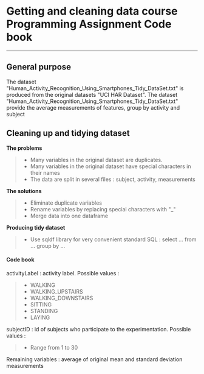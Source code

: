 Getting and cleaning data course Programming Assignment Code book
===================

----------


General purpose
-------------

The dataset "Human_Activity_Recognition_Using_Smartphones_Tidy_DataSet.txt" is produced from the original datasets "UCI HAR Dataset". 
The dataset "Human_Activity_Recognition_Using_Smartphones_Tidy_DataSet.txt" provide the average measurements of features, group by activity and subject

Cleaning up and tidying dataset
-------------

**The problems** 
> - Many variables in the original dataset are duplicates. 
> - Many variables in the original dataset have special characters in their names
> - The data are split in several files : subject, activity, measurements

**The solutions** 
> - Eliminate duplicate variables 
> - Rename variables by replacing special characters with "_"
> - Merge data into one dataframe

**Producing tidy dataset** 
> -  Use sqldf library for very convenient standard SQL : select ... from ... group by ...



#### <i class="icon-folder-open"></i> Code book
activityLabel : activity label. Possible values :

>- WALKING
>- WALKING_UPSTAIRS
>- WALKING_DOWNSTAIRS
>- SITTING
>- STANDING
>- LAYING

subjectID : id of subjects who participate to the experimentation. Possible values :
>-  Range from 1 to 30

Remaining variables : average of original mean and standard deviation measurements

